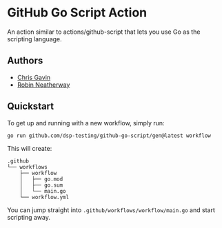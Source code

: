 # GitHub Go Script Action
An action similar to actions/github-script that lets you use Go as the scripting language.

## Authors

* [Chris Gavin](https://github.com/chrisgavin)
*  [Robin Neatherway](https://github.com/rneatherway)

## Quickstart

To get up and running with a new workflow, simply run:

    go run github.com/dsp-testing/github-go-script/gen@latest workflow

This will create:

    .github
    └── workflows
        ├── workflow
        │   ├── go.mod
        │   ├── go.sum
        │   └── main.go
        └── workflow.yml

You can jump straight into `.github/workflows/workflow/main.go` and start scripting away.
